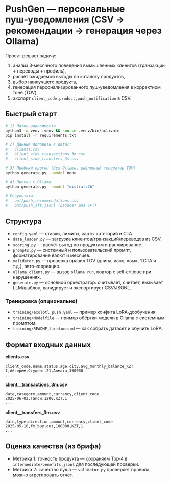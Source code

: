 # PushGen — персональные пуш‑уведомления (CSV → рекомендации → генерация через Ollama)

Проект решает задачу:
1) анализ 3‑месячного поведения вымышленных клиентов (транзакции + переводы + профиль),
2) расчёт ожидаемой выгоды по каталогу продуктов,
3) выбор наилучшего продукта,
4) генерация персонализированного пуш‑уведомления в корректном тоне (TOV),
5) экспорт `client_code,product,push_notification` в CSV.

## Быстрый старт

```bash
# 1) Питон-зависимости
python3 -m venv .venv && source .venv/bin/activate
pip install -r requirements.txt

# 2) Данные положить в data/:
#   clients.csv
#   client_<id>_transactions_3m.csv
#   client_<id>_transfers_3m.csv

# 3) Пробный прогон (без Ollama, шаблонный генератор TOV)
python generate.py --model none

# 4) Прогон с Ollama
python generate.py --model "mistral:7b"

# Результаты:
#   out/push_recommendations.csv
#   out/push_sft.jsonl (датасет для SFT)
```

## Структура

- `config.yaml` — ставки, лимиты, карты категорий и CTA.
- `data_loader.py` — загрузка клиентов/транзакций/переводов из CSV.
- `scoring.py` — расчёт выгод по продуктам и ранжирование.
- `prompts.py` — системный и пользовательский промпт, форматирование валют и месяцев.
- `validator.py` — проверка правил TOV (длина, капс, «вы», 1 CTA и т.д.), авто‑коррекция.
- `ollama_client.py` — вызов `ollama run`, повтор с self‑critique при нарушениях.
- `generate.py` — основной оркестратор: считывает, считает, вызывает LLM/шаблон, валидирует и экспортирует CSV/JSONL.

### Тренировка (опционально)
- `training/axolotl_push.yaml` — пример конфига LoRA‑дообучения.
- `training/Modelfile` — пример обёртки модели в Ollama с системным промптом.
- `training/README_finetune.md` — как собрать датасет и обучить LoRA.

## Формат входных данных

**clients.csv**
```
client_code,name,status,age,city,avg_monthly_balance_KZT
1,Айгерим,Студент,21,Алматы,350000
...
```

**client_<id>_transactions_3m.csv**
```
date,category,amount,currency,client_code
2025-06-02,Такси,1200,KZT,1
...
```

**client_<id>_transfers_3m.csv**
```
date,type,direction,amount,currency,client_code
2025-05-10,fx_buy,out,100000,KZT,1
...
```

## Оценка качества (из брифа)
- Метрика 1: точность продукта — сохраняем Top‑4 в `intermediate/benefits.jsonl` для последующей проверки.
- Метрика 2: качество пуша — `validator.py` проверяет правила, можно агрегировать отчёт.

